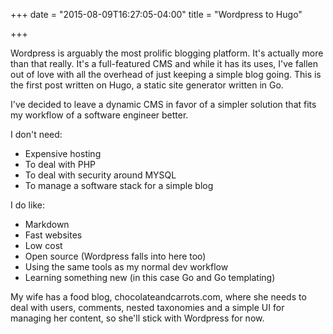 +++
date = "2015-08-09T16:27:05-04:00"
title = "Wordpress to Hugo"

+++

Wordpress is arguably the most prolific blogging platform. It's actually more than
that really. It's a full-featured CMS and while it has its uses, I've fallen out of
love with all the overhead of just keeping a simple blog going. This is the first
post written on Hugo, a static site generator written in Go.

I've decided to leave a dynamic CMS in favor of a simpler solution that fits my workflow
of a software engineer better.

I don't need:

* Expensive hosting
* To deal with PHP
* To deal with security around MYSQL
* To manage a software stack for a simple blog

I do like:

* Markdown
* Fast websites
* Low cost
* Open source (Wordpress falls into here too)
* Using the same tools as my normal dev workflow
* Learning something new (in this case Go and Go templating)

My wife has a food blog, chocolateandcarrots.com, where she needs to deal with users,
comments, nested taxonomies and a simple UI for managing her content, so she'll stick
with Wordpress for now.
